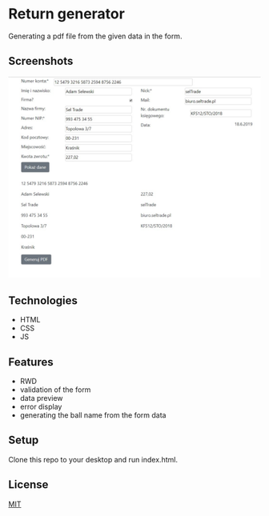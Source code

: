 # Return generator

Generating a pdf file from the given data in the form.
## Screenshots
![Screenshot](./SCREEN.jpg)
## Technologies
* HTML
* CSS
* JS

## Features
* RWD
* validation of the form
* data preview
* error display
* generating the ball name from the form data

## Setup

Clone this repo to your desktop and run index.html.


## License
[MIT](https://choosealicense.com/licenses/mit/)
